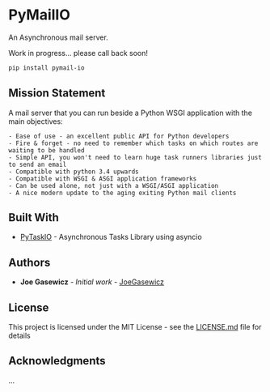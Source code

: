 # PyMailIO

An Asynchronous mail server.

Work in progress... please call back soon!

```bash
pip install pymail-io
```

## Mission Statement
A mail server that you can run beside a Python WSGI application with the main
objectives:

    - Ease of use - an excellent public API for Python developers
    - Fire & forget - no need to remember which tasks on which routes are waiting to be handled
    - Simple API, you won't need to learn huge task runners libraries just to send an email
    - Compatible with python 3.4 upwards
    - Compatible with WSGI & ASGI application frameworks
    - Can be used alone, not just with a WSGI/ASGI application
    - A nice modern update to the aging exiting Python mail clients


## Built With

* [PyTaskIO](https://github.com/joegasewicz/pytask_io) - Asynchronous Tasks Library using asyncio


## Authors

* **Joe Gasewicz** - *Initial work* - [JoeGasewicz](https://github.com/joegasewicz/)

## License

This project is licensed under the MIT License - see the [LICENSE.md](LICENSE.md) file for details

## Acknowledgments

...